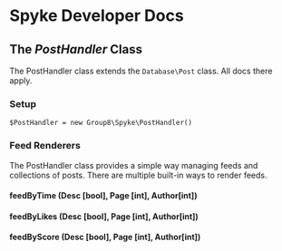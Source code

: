 # Spyke Developer Docs
## The *PostHandler* Class
The PostHandler class extends the `Database\Post` class.
All docs there apply.

### Setup
`$PostHandler = new Group8\Spyke\PostHandler()`

### Feed Renderers
The PostHandler class provides a simple way managing feeds
and collections of posts. There are multiple built-in ways
to render feeds.
#### feedByTime		(Desc [bool], Page [int], Author[int])
#### feedByLikes	(Desc [bool], Page [int], Author[int])
#### feedByScore	(Desc [bool], Page [int], Author[int])